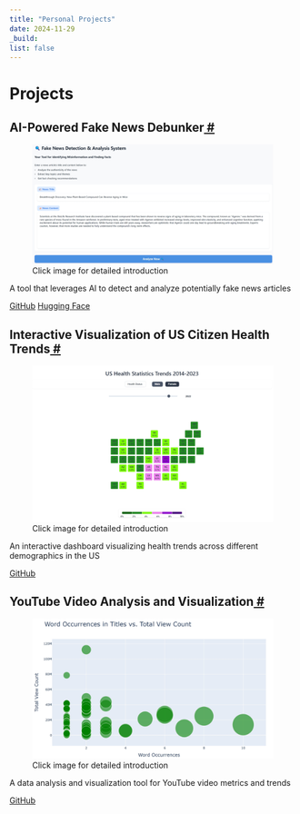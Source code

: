 ```yaml
---
title: "Personal Projects"
date: 2024-11-29
_build:
list: false
---
```


<h1><span class="title">Projects</span></h1>
<h2 id="fake-news-debunker">AI-Powered Fake News Debunker<a href="#fake-news-debunker" class="header-anchor" arialabel="Anchor"> # </a></h2>
<div class="splitbox">
<div class="left">
<figure itemprop="associatedMedia" itemscope itemtype="http://schema.org/ImageObject">
<a href="/projects/introductions/fake-news-debunker" title="Click to view project introduction">
<img itemprop="thumbnail" src="images/fake-news-debunker.png" alt="AI-Powered Fake News Debunker">
</a>
<figcaption>Click image for detailed introduction</figcaption>
</figure>
</div>
<div class="right">
<p>A tool that leverages AI to detect and analyze potentially fake news articles</p>
<p>
<a href="https://github.com/deng34/fake-news-debunker" target="_blank" rel="noreferrer noopener">GitHub</a>
<a href="https://huggingface.co/spaces/Zeamays3427/fake-news-debunker" target="_blank" rel="noreferrer noopener">Hugging Face</a>
</p>
</div>
<div style="clear:both"></div>
</div>
<h2 id="health-trends">Interactive Visualization of US Citizen Health Trends<a href="#health-trends" class="header-anchor" arialabel="Anchor"> # </a></h2>
<div class="splitbox">
<div class="left">
<figure itemprop="associatedMedia" itemscope itemtype="http://schema.org/ImageObject">
<a href="/projects/introductions/health-trends" title="Click to view detailed introduction">
<img itemprop="thumbnail" src="images/health-trends.png" alt="Health Trends Visualization">
</a>
<figcaption>Click image for detailed introduction</figcaption>
</figure>
</div>
<div class="right">
<p>An interactive dashboard visualizing health trends across different demographics in the US</p>
<p>
<a href="https://github.com/deng34/us-health-statistics-visualization" target="_blank" rel="noreferrer noopener">GitHub</a>
</p>
</div>
<div style="clear:both"></div>
</div>
<h2 id="youtube-analysis">YouTube Video Analysis and Visualization<a href="#youtube-analysis" class="header-anchor" arialabel="Anchor"> # </a></h2>
<div class="splitbox">
<div class="left">
<figure itemprop="associatedMedia" itemscope itemtype="http://schema.org/ImageObject">
<a href="/projects/introductions/youtube-analysis-tool" title="Click to view project introduction">
<img itemprop="thumbnail" src="images/youtube-analysis.png" alt="YouTube Video Analysis">
</a>
<figcaption>Click image for detailed introduction</figcaption>
</figure>
</div>
<div class="right">
<p>A data analysis and visualization tool for YouTube video metrics and trends</p>
<p>
<a href="https://github.com/deng34/youtube-analysis-tool" target="_blank" rel="noreferrer noopener">GitHub</a>
</p>
</div>
<div style="clear:both"></div>
</div>